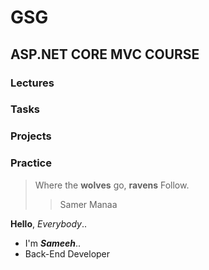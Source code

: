 # GSG

## ASP.NET CORE MVC COURSE

### Lectures
### Tasks
### Projects
### Practice

>Where the **wolves** go, **ravens** Follow.
>
>>Samer Manaa

**Hello**,  *Everybody*..<br>
 - I'm ***Sameeh***..
 - Back-End Developer



